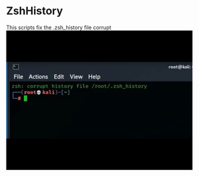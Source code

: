 # ZshHistory
This scripts fix the .zsh_history file corrupt
<img src="https://github.com/prashik287/ZshHistory/blob/main/images/hqdefault.jpg?raw=true" width="500px"><br>
